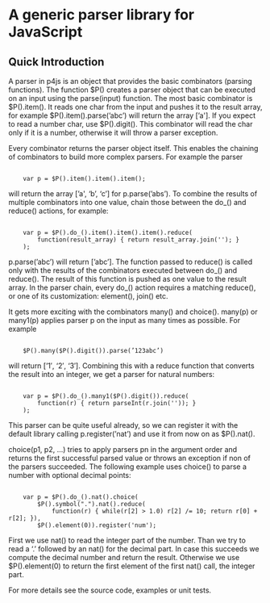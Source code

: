 A generic parser library for JavaScript
========================

## Quick Introduction

A parser in p4js is an object that provides the basic combinators (parsing functions).
The function $P() creates a parser object that can be executed on an input using the 
parse(input) function. The most basic combinator is $P().item(). It reads one char 
from the input and pushes it to the result array, for example 
$P().item().parse(’abc’) will return the array [’a']. 
If you expect to read a number char, use $P().digit(). This combinator will read 
the char only if it is a number, otherwise it will throw a parser exception.

Every combinator returns the parser object itself. This enables the chaining 
of combinators to build more complex parsers. For example the parser

<pre><code>
	var p = $P().item().item().item();
</code></pre>

will return the array [’a', ‘b’, ‘c’] for p.parse(’abs’).
To combine the results of multiple combinators into one value,
chain those between the do_() and reduce() actions, for example:

<pre><code>
	var p = $P().do_().item().item().item().reduce(
		function(result_array) { return result_array.join(''); }
	);
</code></pre>

p.parse(’abc’) will return [’abc’].
The function passed to reduce() is called only with the results of the combinators
executed between do_() and reduce(). The result of this function is pushed as one value
to the result array. In the parser chain, every do_() action requires a matching reduce(),
or one of its customization: element(), join() etc.

It gets more exciting with the combinators many() and choice(). many(p) or many1(p) 
applies parser p on the input as many times as possible. For example 

<pre><code>
	$P().many($P().digit()).parse(’123abc’) 
</code></pre>

will return [’1′, ‘2′, ‘3′]. 
Combining this with a reduce function that converts the result into an integer, 
we get a parser for natural numbers:

<pre><code>
	var p = $P().do_().many1($P().digit()).reduce(
		function(r) { return parseInt(r.join('')); }
	);
</code></pre>

This parser can be quite useful already, so we can register it with the default library calling 
p.register(’nat’) and use it from now on as $P().nat().

choice(p1, p2, …) tries to apply parsers pn in the argument order and returns the first 
successful parsed value or throws an exception if non of the parsers succeeded. 
The following example uses choice() to parse a number with optional decimal points:

<pre><code>
	var p = $P().do_().nat().choice(
		$P().symbol(".").nat().reduce(
			function(r) { while(r[2] > 1.0) r[2] /= 10; return r[0] + r[2]; }),
		$P().element(0)).register('num');
</code></pre>

First we use nat() to read the integer part of the number. Than we try to read a ‘.’ 
followed by an nat() for the decimal part. In case this succeeds we compute the decimal 
number and return the result. Otherwise we use $P().element(0) to return the first element
of the first nat() call, the integer part.

For more details see the source code, examples or unit tests.

